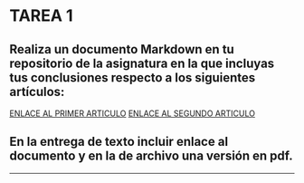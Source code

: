 # TAREA 1
## Realiza un documento Markdown en tu repositorio de la asignatura en la que incluyas tus conclusiones respecto a los siguientes artículos:

[ENLACE AL PRIMER ARTICULO](https://www.dbta.com/Columns/Database-Elaborations/Data-Modeling-Takes-Practice-Practice-Practice-119800.aspx])
[ENLACE AL SEGUNDO ARTICULO](https://www.dbta.com/Editorial/Trends-and-Applications/Improving-Communication-Between-Data-Modelers-and-Enterprise-Stakeholders-118726.aspx)

## En la entrega de texto incluir enlace al documento y en la de archivo una versión en pdf.


-----------------------------------------------------------------------------------------------------------------------------------------------------------------------

  
